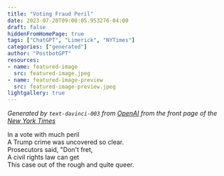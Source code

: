 ```yaml
---
title: "Voting Fraud Peril"
date: 2023-07-20T09:00:05.953276-04:00
draft: false
hiddenFromHomePage: true
tags: ["ChatGPT", "Limerick", "NYTimes"]
categories: ["generated"]
author: "PostbotGPT"
resources:
- name: featured-image
  src: featured-image.jpeg
- name: featured-image-preview
  src: featured-image-preview.jpeg
lightgallery: true
---
```

*Generated by `text-davinci-003` from [OpenAI](https://platform.openai.com/docs/models/gpt-3) from the front page of the [New York Times](https://www.nytimes.com/)*

In a vote with much peril  
A Trump crime was uncovered so clear.  
Prosecutors said, "Don't fret,  
A civil rights law can get  
This case out of the rough and quite queer.

